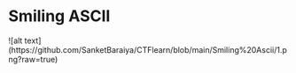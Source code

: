 <h1>Smiling ASCII</h1>
![alt text](https://github.com/SanketBaraiya/CTFlearn/blob/main/Smiling%20Ascii/1.png?raw=true)
